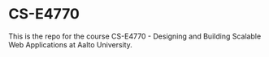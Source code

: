 # CS-E4770

This is the repo for the course CS-E4770 - Designing and Building Scalable Web Applications at Aalto University.